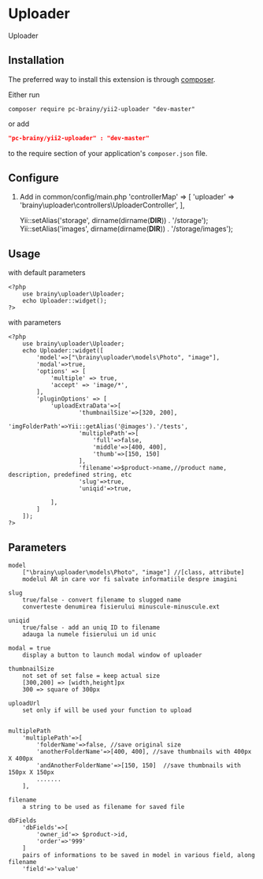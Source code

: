 # Uploader
Uploader

Installation
------------
The preferred way to install this extension is through [composer](http://getcomposer.org/download/).

Either run

```
composer require pc-brainy/yii2-uploader "dev-master"
```
or add

```json
"pc-brainy/yii2-uploader" : "dev-master"
```

to the require section of your application's `composer.json` file.    


Configure
-----

1. Add in common/config/main.php
    'controllerMap' => [
        'uploader' => 'brainy\uploader\controllers\UploaderController',
    ],

    Yii::setAlias('storage', dirname(dirname(__DIR__)) . '/storage');
    Yii::setAlias('images', dirname(dirname(__DIR__)) . '/storage/images');

Usage
-----

with default parameters
```
<?php
    use brainy\uploader\Uploader;
    echo Uploader::widget();
?>
```

with parameters
```
<?php
    use brainy\uploader\Uploader;
    echo Uploader::widget([
        'model'=>["\brainy\uploader\models\Photo", "image"],
        'modal'=>true,
        'options' => [
            'multiple' => true,
            'accept' => 'image/*',
        ],
        'pluginOptions' => [
            'uploadExtraData'=>[
                    'thumbnailSize'=>[320, 200],
                    'imgFolderPath'=>Yii::getAlias('@images').'/tests',
                    'multiplePath'=>[
                        'full'=>false,
                        'middle'=>[400, 400],
                        'thumb'=>[150, 150]
                    ],      
                    'filename'=>$product->name,//product name, description, predefined string, etc
                    'slug'=>true,
                    'uniqid'=>true,

            ],
        ]
    ]);
?>
```

Parameters
----------

```
model
    ["\brainy\uploader\models\Photo", "image"] //[class, attribute]
    modelul AR in care vor fi salvate informatiile despre imagini

slug
    true/false - convert filename to slugged name
    converteste denumirea fisierului minuscule-minuscule.ext

uniqid
    true/false - add an uniq ID to filename
    adauga la numele fisierului un id unic

modal = true
    display a button to launch modal window of uploader

thumbnailSize
    not set of set false = keep actual size
    [300,200] => [width,height]px
    300 => square of 300px

uploadUrl
    set only if will be used your function to upload


multiplePath
    'multiplePath'=>[
        'folderName'=>false, //save original size
        'anotherFolderName'=>[400, 400], //save thumbnails with 400px X 400px
        'andAnotherFolderName'=>[150, 150]  //save thumbnails with 150px X 150px
        .......
    ],

filename
    a string to be used as filename for saved file

dbFields
    'dbFields'=>[
        'owner_id'=> $product->id, 
        'order'=>'999'
    ]
    pairs of informations to be saved in model in various field, along filename
    'field'=>'value'


```

